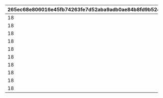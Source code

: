 |265ec68e806016e45fb74263fe7d52aba9adb0ae84b8fd9b524bb939b273d129|4e76abfc97ebde00e5119dfbf0ea8afcd78e03515fe6cd64a3649fa967fbd6a2|f58b485f5e985abedc9a0597a9b5dd74b61250069fc6050fd42b6efc4ab33ea1|f18b89cf132194d29751ef7c4fcaa1f90c29ea5672f2469d4fff6bd64e30c5c8|e839dbca82524573f3b5448b8c1714e4cc0d285f56bffa3b00fc2f640dad64df|23487cbca0f0aaa1f5d6cc7c898dcbc6723521d0adf0f34f880a1ceb86c05d08|55691c1273339c28c1984cc3af4820fe1b6a3c9e5b5ce1cde616f5c3ade1be3b|c2c0f2d7f4bedb68ed699bf9935fa0c1bbe32c3c15cefb2e29cd8eee7b8b3116|
| --- | --- | --- | --- | --- | --- | --- | --- |
|18|2024/10/15 15:00:00|28501|1|1|4101501|2030/08/01 14:59:59|28501|
|18|2024/10/15 15:00:00|28501|1|2|4102501|2030/08/01 14:59:59|28501|
|18|2024/10/15 15:00:00|28501|1|3|4103501|2030/08/01 14:59:59|28501|
|18|2024/10/15 15:00:00|28501|1|4|4104501|2030/08/01 14:59:59|28501|
|18|2024/10/15 15:00:00|28501|1|5|4105501|2030/08/01 14:59:59|28501|
|18|2024/10/15 15:00:00|28501|1|6|4106501|2030/08/01 14:59:59|28501|
|18|2024/10/15 15:00:00|28501|1|7|4107501|2030/08/01 14:59:59|28501|
|18|2024/10/15 15:00:00|28501|1|8|4108501|2030/08/01 14:59:59|28501|
|18|2024/10/15 15:00:00|28501|1|9|4109501|2030/08/01 14:59:59|28501|
|18|2024/10/15 15:00:00|28501|1|10|4110501|2030/08/01 14:59:59|28501|